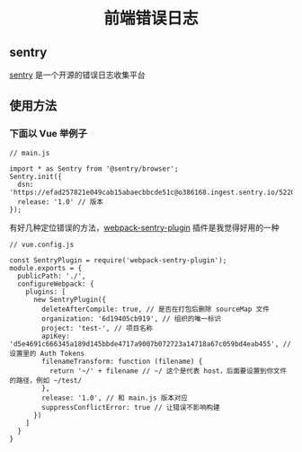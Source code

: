 <p>
<h1 align='center'>前端错误日志</h1>
</p>

## sentry
<a href='https://sentry.io/welcome/' target='_blank'>sentry</a> 是一个开源的错误日志收集平台

## 使用方法

### 下面以 Vue 举例子
```
// main.js

import * as Sentry from '@sentry/browser';
Sentry.init({
  dsn: 'https://efad257821e049cab15abaecbbcde51c@o386168.ingest.sentry.io/5220304',
  release: '1.0' // 版本
});
```

有好几种定位错误的方法，<a href='https://github.com/40thieves/webpack-sentry-plugin' target='_blank'>webpack-sentry-plugin</a> 插件是我觉得好用的一种 
```
// vue.config.js

const SentryPlugin = require('webpack-sentry-plugin');
module.exports = {
  publicPath: './',
  configureWebpack: {
    plugins: [
      new SentryPlugin({
        deleteAfterCompile: true, // 是否在打包后删除 sourceMap 文件
        organization: '6d19405cb919', // 组织的唯一标识
        project: 'test-', // 项目名称
        apiKey: 'd5e4691c666345a189d145bbde4717a9007b072723a14718a67c059bd4eab455', // 设置里的 Auth Tokens
        filenameTransform: function (filename) {
          return '~/' + filename // ~/ 这个是代表 host，后面要设置到你文件的路径，例如 ~/test/
        },
        release: '1.0', // 和 main.js 版本对应
        suppressConflictError: true // 让错误不影响构建
      })
    ]
  }
}
```
